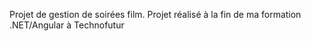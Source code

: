 Projet de gestion de soirées film.
Projet réalisé à la fin de ma formation .NET/Angular à Technofutur
